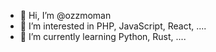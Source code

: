 - 👋 Hi, I’m @ozzmoman
- 👀 I’m interested in PHP, JavaScript, React, ....
- 🌱 I’m currently learning Python, Rust, ....

<!---
ozzmoman/ozzmoman is a ✨ special ✨ repository because its `README.md` (this file) appears on your GitHub profile.
You can click the Preview link to take a look at your changes.
--->

